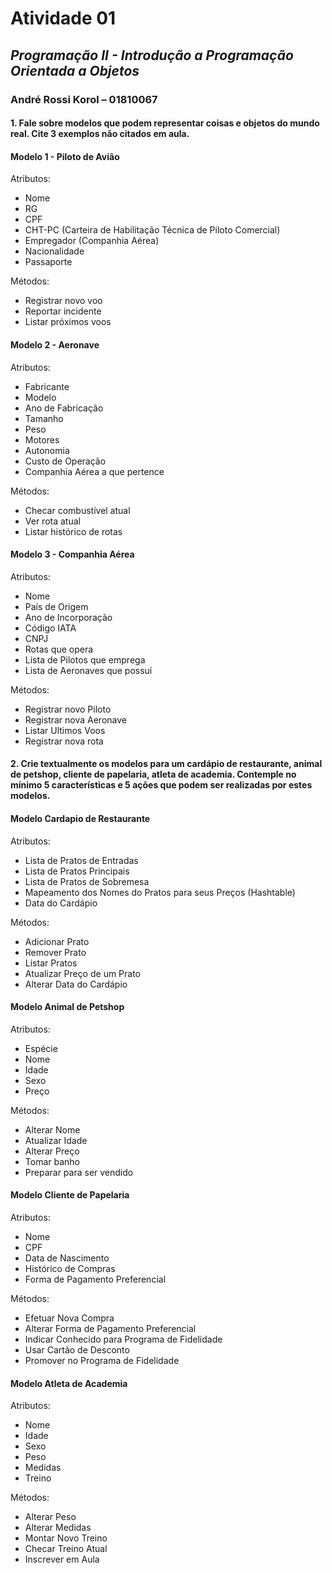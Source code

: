 # Atividade 01

## _Programação II - Introdução a Programação Orientada a Objetos_

### André Rossi Korol – 01810067

#### 1. Fale sobre modelos que podem representar coisas e objetos do mundo real. Cite 3 exemplos não citados em aula.

#### Modelo 1 - Piloto de Avião

Atributos:

- Nome
- RG
- CPF
- CHT-PC (Carteira de Habilitação Técnica de Piloto Comercial)
- Empregador (Companhia Aérea)
- Nacionalidade
- Passaporte

Métodos:

- Registrar novo voo
- Reportar incidente
- Listar próximos voos

#### Modelo 2 - Aeronave

Atributos:

- Fabricante
- Modelo
- Ano de Fabricação
- Tamanho
- Peso
- Motores
- Autonomia
- Custo de Operação
- Companhia Aérea a que pertence

Métodos:

- Checar combustível atual
- Ver rota atual
- Listar histórico de rotas

<div style="page-break-after: always;"></div>

#### Modelo 3 - Companhia Aérea

Atributos:

- Nome
- País de Origem
- Ano de Incorporação
- Código IATA
- CNPJ
- Rotas que opera
- Lista de Pilotos que emprega
- Lista de Aeronaves que possuí

Métodos:

- Registrar novo Piloto
- Registrar nova Aeronave
- Listar Ultimos Voos
- Registrar nova rota

#### 2. Crie textualmente os modelos para um cardápio de restaurante, animal de petshop, cliente de papelaria, atleta de academia. Contemple no mínimo 5 características e 5 ações que podem ser realizadas por estes modelos.

#### Modelo Cardapio de Restaurante

Atributos:

- Lista de Pratos de Entradas
- Lista de Pratos Principais
- Lista de Pratos de Sobremesa
- Mapeamento dos Nomes do Pratos para seus Preços (Hashtable)
- Data do Cardápio

Métodos:

- Adicionar Prato
- Remover Prato
- Listar Pratos
- Atualizar Preço de um Prato
- Alterar Data do Cardápio

#### Modelo Animal de Petshop

Atributos:

- Espécie
- Nome
- Idade
- Sexo
- Preço

Métodos:

- Alterar Nome
- Atualizar Idade
- Alterar Preço
- Tomar banho
- Preparar para ser vendido

#### Modelo Cliente de Papelaria

Atributos:

- Nome
- CPF
- Data de Nascimento
- Histórico de Compras
- Forma de Pagamento Preferencial

Métodos:

- Efetuar Nova Compra
- Alterar Forma de Pagamento Preferencial
- Indicar Conhecido para Programa de Fidelidade
- Usar Cartão de Desconto
- Promover no Programa de Fidelidade

#### Modelo Atleta de Academia

Atributos:

- Nome
- Idade
- Sexo
- Peso
- Medidas
- Treino

Métodos:

- Alterar Peso
- Alterar Medidas
- Montar Novo Treino
- Checar Treino Atual
- Inscrever em Aula
